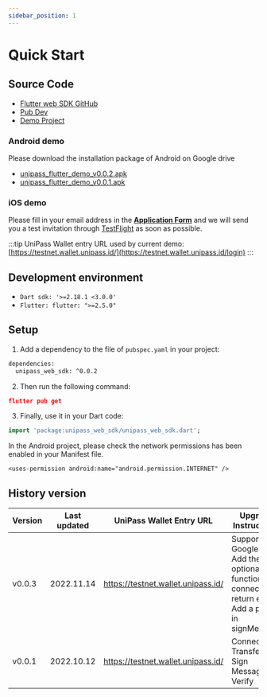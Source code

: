 ```yaml
---
sidebar_position: 1
---
```


# Quick Start

## Source Code

- [Flutter web SDK GitHub](https://github.com/UniPassID/unipass-flutter-web-sdk)
- [Pub Dev](https://pub.dev/packages/unipass_web_sdk)
- [Demo Project](https://github.com/UniPassID/unipass-flutter-web-sdk/tree/master/example)

### Android demo

Please download the installation package of Android on Google drive

- [unipass_flutter_demo_v0.0.2.apk](https://drive.google.com/file/d/1BqGSfPX39m7Kqk2KRhIVVQqCt0waC1mY/view?usp=sharing)
- [unipass_flutter_demo_v0.0.1.apk](https://drive.google.com/file/d/1LZjZmMPTsDqSxeX9EVnVRMZH28rsLQAU/view?usp=sharing)

### iOS demo

Please fill in your email address in the [**Application Form**](https://mtf0xus26cg.typeform.com/to/fKTDqMa8) and we will send you a test invitation through [TestFlight](https://apps.apple.com/us/app/testflight/id899247664) as soon as possible.

:::tip
UniPass Wallet entry URL used by current demo: [https://testnet.wallet.unipass.id/](https://testnet.wallet.unipass.id/login)
:::

## Development environment

- `Dart sdk: '>=2.18.1 <3.0.0'`
- `Flutter: flutter: ">=2.5.0"`

## Setup

1. Add a dependency to the file of `pubspec.yaml` in your project:

```xml
dependencies:
  unipass_web_sdk: ^0.0.2
```

2. Then run the following command:

```json
flutter pub get
```

3. Finally, use it in your Dart code:

```dart
import 'package:unipass_web_sdk/unipass_web_sdk.dart';
```

In the Android project, please check the network permissions has been enabled in your Manifest file.

`<uses-permission android:name="android.permission.INTERNET" />`

## History version

| Version | Last updated | UniPass Wallet Entry URL           | Upgrade Instructions                                                                                    |
| ------- | ------------ | ---------------------------------- | ------------------------------------------------------------------------------------------------------- |
| v0.0.3  | 2022.11.14   | https://testnet.wallet.unipass.id/ | Support Google login. Add the optional function of connect to return email. Add a prefix in signMessage |
| v0.0.1  | 2022.10.12   | https://testnet.wallet.unipass.id/ | Connect / Transfer / Sign Message & Verify                                                              |